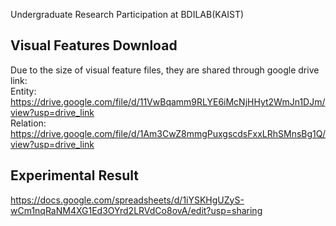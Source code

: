 Undergraduate Research Participation at BDILAB(KAIST) 

## Visual Features Download
Due to the size of visual feature files, they are shared through google drive link:<br>
Entity: https://drive.google.com/file/d/11VwBqamm9RLYE6iMcNjHHyt2WmJn1DJm/view?usp=drive_link<br>
Relation: https://drive.google.com/file/d/1Am3CwZ8mmgPuxgscdsFxxLRhSMnsBg1Q/view?usp=drive_link

## Experimental Result
https://docs.google.com/spreadsheets/d/1iYSKHgUZyS-wCm1nqRaNM4XG1Ed3OYrd2LRVdCo8ovA/edit?usp=sharing 

